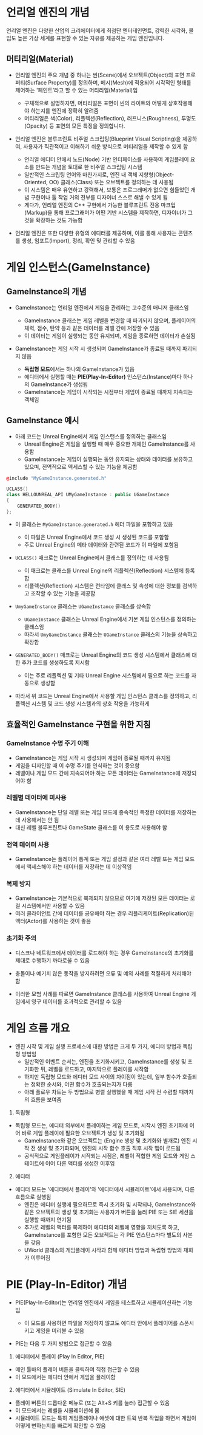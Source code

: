 # 언리얼 엔진의 개념

언리얼 엔진은 다양한 산업의 크리에이터에게 최첨단 엔터테인먼트, 강력한 시각화, 몰입도 높은 가상 세계를 표현할 수 있는 자유를 제공하는 게임 엔진입니다.

## 머티리얼(Material)

- 언리얼 엔진의 주요 개념 중 하나는 씬(Scene)에서 오브젝트(Object)의 표면 프로퍼티(Surface Property)를 정의하며, 메시(Mesh)에 적용되어 시각적인 형태를 제어하는 '페인트’라고 할 수 있는 머티리얼(Material)임
  - 구체적으로 설명하자면, 머티리얼은 표면이 씬의 라이트와 어떻게 상호작용해야 하는지를 엔진에 정확히 알려줌
  - 머티리얼은 색(Color), 리플렉션(Reflection), 러프니스(Roughness), 투명도(Opacity) 등 표면의 모든 특징을 정의합니다.

- 언리얼 엔진은 블루프린트 비주얼 스크립팅(Blueprint Visual Scripting)을 제공하여, 사용자가 직관적이고 이해하기 쉬운 방식으로 머티리얼을 제작할 수 있게 함
  - 언리얼 에디터 안에서 노드(Node) 기반 인터페이스를 사용하여 게임플레이 요소를 만드는 개념을 토대로 한 비주얼 스크립팅 시스템
  - 일반적인 스크립팅 언어와 마찬가지로, 엔진 내 객체 지향형(Object-Oriented, OO) 클래스(Class) 또는 오브젝트를 정의하는 데 사용됨
  - 이 시스템은 매우 유연하고 강력해서, 보통은 프로그래머가 없으면 힘들었던 개념 구현이나 툴 작업 거의 전부를 디자이너 스스로 해낼 수 있게 됨
  - 게다가, 언리얼 엔진의 C++ 구현에서 가능한 블루프린트 전용 마크업(Markup)을 통해 프로그래머가 어떤 기반 시스템을 제작하면, 디자이너가 그것을 확장하는 것도 가능함

- 언리얼 엔진은 또한 다양한 유형의 에디터를 제공하며, 이를 통해 사용자는 콘텐츠를 생성, 임포트(Import), 정리, 확인 및 관리할 수 있음

# 게임 인스턴스(GameInstance)

## GameInstance의 개념

- GameInstance는 언리얼 엔진에서 게임을 관리하는 고수준의 매니저 클래스임
  - GameInstance 클래스는 게임 레벨을 변경할 때 파괴되지 않으며, 플레이어의 체력, 점수, 탄약 등과 같은 데이터를 레벨 간에 저장할 수 있음
  - 이 데이터는 게임이 실행되는 동안 유지되며, 게임을 종료하면 데이터가 손실됨

- GameInstance는 게임 시작 시 생성되며 GameInstance가 종료될 때까지 파괴되지 않음
  - **독립형 모드**에서는 하나의 GameInstance가 있음
  - 에디터에서 실행할 때는 **PIE(Play-In-Editor)** 인스턴스(Instance)마다 하나의 GameInstance가 생성됨
  - GameInstance는 게임이 시작되는 시점부터 게임이 종료될 때까지 지속되는 객체임

## GameInstance 예시

- 아래 코드는 Unreal Engine에서 게임 인스턴스를 정의하는 클래스임
  - Unreal Engine은 게임을 실행할 때 매우 중요한 개체인 GameInstance를 사용함
  - GameInstance는 게임이 실행되는 동안 유지되는 상태와 데이터를 보유하고 있으며, 전역적으로 액세스할 수 있는 기능을 제공함

```cpp
@include "MyGameInstance.generated.h"

UCLASS()
class HELLOUNREAL_API UMyGameInstance : public UGameInstance
{
    GENERATED_BODY()
};
```

- 이 클래스는 `MyGameInstance.generated.h` 헤더 파일을 포함하고 있음
  - 이 파일은 Unreal Engine에서 코드 생성 시 생성된 코드를 포함함
  - 주로 Unreal Engine의 메타 데이터와 관련된 코드가 이 파일에 포함됨

- `UCLASS()` 매크로는 Unreal Engine에서 클래스를 정의하는 데 사용됨
  - 이 매크로는 클래스를 Unreal Engine의 리플렉션(Reflection) 시스템에 등록함
  - 리플렉션(Reflection) 시스템은 런타임에 클래스 및 속성에 대한 정보를 검색하고 조작할 수 있는 기능을 제공함

- `UmyGameInstance` 클래스는 `UGameInstance` 클래스를 상속함
  - `UGameInstance` 클래스는 Unreal Engine에서 기본 게임 인스턴스를 정의하는 클래스임
  - 따라서 `UmyGameInstance` 클래스는 `UGameInstance` 클래스의 기능을 상속하고 확장함

- `GENERATED_BODY()` 매크로는 Unreal Engine의 코드 생성 시스템에서 클래스에 대한 추가 코드를 생성하도록 지시함
  - 이는 주로 리플렉션 및 기타 Unreal Engine 시스템에서 필요로 하는 코드를 자동으로 생성함

- 따라서 위 코드는 Unreal Engine에서 사용할 게임 인스턴스 클래스를 정의하고, 리플렉션 시스템 및 코드 생성 시스템과의 상호 작용을 가능하게 

## 효율적인 GameInstance 구현을 위한 지침

### GameInstance 수명 주기 이해

- GameInstance는 게임 시작 시 생성되며 게임이 종료될 때까지 유지됨
- 게임을 디자인할 때 이 수명 주기를 인식하는 것이 중요함
- 레벨이나 게임 모드 간에 지속되어야 하는 모든 데이터는 GameInstance에 저장되어야 함

### 레벨별 데이터에 미사용

- GameInstance는 단일 레벨 또는 게임 모드에 종속적인 특정한 데이터를 저장하는 데 사용해서는 안 됨
- 대신 레벨 블루프린트나 GameState 클래스를 이 용도로 사용해야 함

### 전역 데이터 사용

- GameInstance는 플레이어 통계 또는 게임 설정과 같은 여러 레벨 또는 게임 모드에서 액세스해야 하는 데이터를 저장하는 데 이상적임

### 복제 방지

- GameInstance는 기본적으로 복제되지 않으므로 여기에 저장된 모든 데이터는 로컬 시스템에서만 사용할 수 있음
- 여러 클라이언트 간에 데이터를 공유해야 하는 경우 리플리케이트(Replication)된 액터(Actor)를 사용하는 것이 좋음

### 초기화 주의

- 디스크나 네트워크에서 데이터를 로드해야 하는 경우 GameInstance의 초기화를 제대로 수행하기 까다로울 수 있음
- 충돌이나 예기치 않은 동작을 방지하려면 오류 및 예외 사례를 적절하게 처리해야 함

- 이러한 모범 사례를 따르면 GameInstance 클래스를 사용하여 Unreal Engine 게임에서 영구 데이터를 효과적으로 관리할 수 있음

# 게임 흐름 개요

- 엔진 시작 및 게임 실행 프로세스에 대한 방법은 크게 두 가지, 에디터 방법과 독립형 방법임
  - 일반적인 이벤트 순서는, 엔진을 초기화시키고, GameInstance를 생성 및 초기화한 뒤, 레벨을 로드하고, 마지막으로 플레이를 시작함
  - 하지만 독립형 모드와 에디터 모드 사이의 차이점이 있는데, 일부 함수가 호출되는 정확한 순서와, 어떤 함수가 호출되는지가 다름
  - 아래 플로우 차트는 두 방법으로 병렬 실행했을 때 게임 시작 전 수렴할 때까지의 흐름을 보여줌

1. 독립형

- 독립형 모드는, 에디터 외부에서 플레이하는 게임 모드로, 시작시 엔진 초기화에 이어 바로 게임 플레이에 필요한 오브젝트가 생성 및 초기화됨
  - GameInstance와 같은 오브젝트는 (Engine 생성 및 초기화와 별개로) 엔진 시작 전 생성 및 초기화되며, 엔진의 시작 함수 호출 직후 시작 맵이 로드됨
  - 공식적으로 게임플레이가 시작되는 시점은, 레벨이 적합한 게임 모드와 게임 스테이트에 이어 다른 액터를 생성한 이후임

2. 에디터

- 에디터 모드는 '에디터에서 플레이'와 '에디터에서 시뮬레이트'에서 사용되며, 다른 흐름으로 실행됨
  - 엔진은 에디터 실행에 필요하므로 즉시 초기화 및 시작되나, GameInstance와 같은 오브젝트의 생성 및 초기화는 사용자가 버튼을 눌러 PIE 또는 SIE 세션을 실행할 때까지 연기됨 
  - 추가로 레벨의 액터를 복제하여 에디터의 레벨에 영향을 끼치도록 하고, GameInstance를 포함한 모든 오브젝트는 각 PIE 인스턴스마다 별도의 사본을 갖음
  - UWorld 클래스의 게임플레이 시작과 함께 에디터 방법과 독립형 방법의 재회가 이루어짐

# PIE (Play-In-Editor) 개념

- PIE(Play-In-Editor)는 언리얼 엔진에서 게임을 테스트하고 시뮬레이션하는 기능임
  - 이 모드를 사용하면 파일을 저장하지 않고도 에디터 안에서 플레이어를 스폰시키고 게임을 미리볼 수 있음

- PIE는 다음 두 가지 방법으로 접근할 수 있음

1. 에디터에서 플레이 (Play In Editor, PIE)
- 메인 툴바의 플레이 버튼을 클릭하여 직접 접근할 수 있음
- 이 모드에서는 에디터 안에서 게임을 플레이함

2. 에디터에서 시뮬레이트 (Simulate In Editor, SIE)
- 플레이 버튼의 드롭다운 메뉴로 (또는 Alt+S 키를 눌러) 접근할 수 있음
- 이 모드에서는 레벨을 시뮬레이션해 봄
- 시뮬레이트 모드는 특히 게임플레이나 애셋에 대한 트윅 반복 작업을 하면서 게임이 어떻게 변하는지를 빠르게 확인할 수 있음
